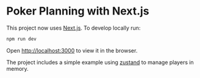 # Poker Planning with Next.js

This project now uses [Next.js](https://nextjs.org/). To develop locally run:

```bash
npm run dev
```

Open [http://localhost:3000](http://localhost:3000) to view it in the browser.

The project includes a simple example using [zustand](https://github.com/pmndrs/zustand) to manage players in memory.
